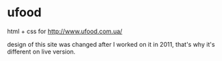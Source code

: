 # ufood
html + css for http://www.ufood.com.ua/

design of this site was changed after I worked on it in 2011, that's why it's different on live version.
